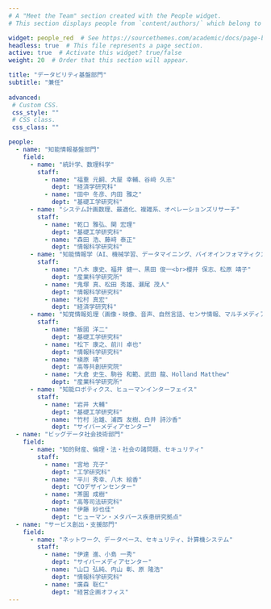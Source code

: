 ```yaml
---
# A "Meet the Team" section created with the People widget.
# This section displays people from `content/authors/` which belong to the `user_groups` below.

widget: people_red  # See https://sourcethemes.com/academic/docs/page-builder/
headless: true  # This file represents a page section.
active: true  # Activate this widget? true/false
weight: 20  # Order that this section will appear.

title: "データビリティ基盤部門"
subtitle: "兼任"
  
advanced:
 # Custom CSS. 
 css_style: ""
 # CSS class.
 css_class: ""

people:
  - name: "知能情報基盤部門"
    field: 
      - name: "統計学、数理科学"
        staff:
          - name: "福重 元嗣、大屋 幸輔、谷﨑 久志"
            dept: "経済学研究科"
          - name: "田中 冬彦、内田 雅之"
            dept: "基礎工学研究科"
      - name: "システム計画数理、最適化、複雑系、オペレーションズリサーチ"
        staff:
          - name: "乾口 雅弘、関 宏理"
            dept: "基礎工学研究科"
          - name: "森田 浩、藤﨑 泰正"
            dept: "情報科学研究科"
      - name: "知能情報学（AI、機械学習、データマイニング、バイオインフォマティクス、オントロジー等）"
        staff:
          - name: "八木 康史、福井 健一、黒田 俊一<br>櫻井 保志、松原 靖子"
            dept: "産業科学研究所"
          - name: "鬼塚 真、松田 秀雄、瀬尾 茂人"
            dept: "情報科学研究科"
          - name: "松村 真宏"
            dept: "経済学研究科"
      - name: "知覚情報処理（画像・映像、音声、自然言語、センサ情報、マルチメディア等）"
        staff: 
          - name: "飯國 洋二"
            dept: "基礎工学研究科"
          - name: "松下 康之、前川 卓也"
            dept: "情報科学研究科"
          - name: "槇原 靖"
            dept: "高等共創研究院"
          - name: "大倉 史生、駒谷 和範、武田 龍、Holland Matthew"
            dept: "産業科学研究所"
      - name: "知能ロボティクス、ヒューマンインターフェイス"
        staff:
          - name: "岩井 大輔"
            dept: "基礎工学研究科"
          - name: "竹村 治雄、浦西 友樹、白井 詩沙香"
            dept: "サイバーメディアセンター"
  - name: "ビッグデータ社会技術部門"
    field:
      - name: "知的財産、倫理・法・社会の諸問題、セキュリティ"
        staff:
          - name: "宮地 充子"
            dept: "工学研究科"
          - name: "平川 秀幸、八木 絵香"
            dept: "COデザインセンター"
          - name: "茶園 成樹"
            dept: "高等司法研究科"
          - name: "伊藤 紗也佳"
            dept: "ヒューマン・メタバース疾患研究拠点"
  - name: "サービス創出・支援部門"
    field:
      - name: "ネットワーク、データベース、セキュリティ、計算機システム"
        staff:
          - name: "伊達 進、小島 一秀"
            dept: "サイバーメディアセンター"
          - name: "山口 弘純、内山 彰、原 隆浩"
            dept: "情報科学研究科"
          - name: "廣森 聡仁"
            dept: "経営企画オフィス"
---
```

